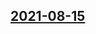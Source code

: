 ## [2021-08-15](https://github.com/faktaoklimatu/graphics/blob/43282a3c0f7b9b9afbe75e08e27aeddac561bab5/data-visualization/policies/world/low-carbon-society/cs-nizkouhlikova-spolecnost.ai)



